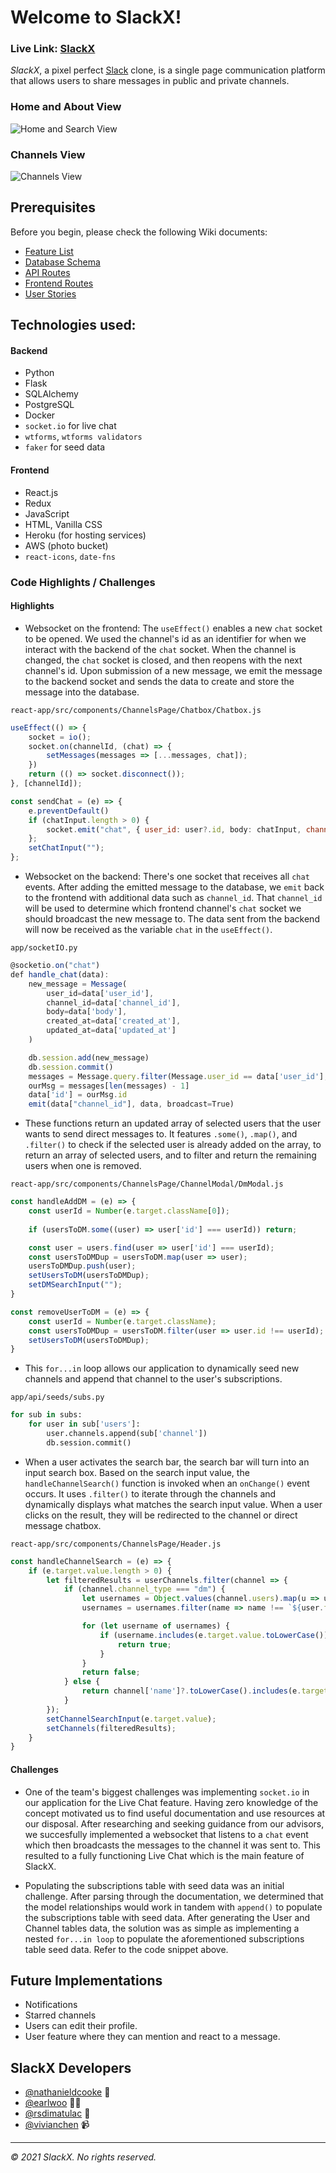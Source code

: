# Welcome to SlackX!

### **Live Link: [SlackX](https://theslackx.herokuapp.com/)**

_SlackX_, a pixel perfect [Slack](https://slack.com/) clone, is a single page communication platform that allows users to share messages in public and private channels.

### Home and About View
![Home and Search View](react-app/public/home_about.gif)

### Channels View
![Channels View](react-app/public/channels.gif)

## Prerequisites

Before you begin, please check the following Wiki documents:
* [Feature List](https://github.com/rsdimatulac/SlackX/wiki/Feature-List)
* [Database Schema](https://github.com/rsdimatulac/SlackX/wiki/Database-Schema)
* [API Routes](https://github.com/rsdimatulac/SlackX/wiki/API-Routes)
* [Frontend Routes](https://github.com/rsdimatulac/SlackX/wiki/Frontend-Routes)
* [User Stories](https://github.com/rsdimatulac/SlackX/wiki/User-Stories)

## Technologies used:
#### Backend
* Python
* Flask
* SQLAlchemy
* PostgreSQL
* Docker
* `socket.io` for live chat
* `wtforms`, `wtforms validators`
* `faker` for seed data

#### Frontend
* React.js
* Redux
* JavaScript
* HTML, Vanilla CSS
* Heroku (for hosting services)
* AWS (photo bucket)
* `react-icons`, `date-fns`

### Code Highlights / Challenges

#### Highlights 

* Websocket on the frontend: The `useEffect()` enables a new `chat` socket to be opened. We used the channel's id as an identifier for when we interact with the backend of the `chat` socket. When the channel is changed, the `chat` socket is closed, and then reopens with the next channel's id. Upon submission of a new message, we emit the message to the backend socket and sends the data to create and store the message into the database.

`react-app/src/components/ChannelsPage/Chatbox/Chatbox.js`
```js
useEffect(() => {
    socket = io();
    socket.on(channelId, (chat) => {
        setMessages(messages => [...messages, chat]);
    })
    return (() => socket.disconnect());
}, [channelId]);

const sendChat = (e) => {
    e.preventDefault()
    if (chatInput.length > 0) {
        socket.emit("chat", { user_id: user?.id, body: chatInput, channel_id: channelId, created_at: new Date().toGMTString(), updated_at: new Date().toGMTString() });
    };
    setChatInput("");
};
```
* Websocket on the backend: There's one socket that receives all `chat` events. After adding the emitted message to the database, we `emit` back to the frontend with additional data such as `channel_id`. That `channel_id` will be used to determine which frontend channel's `chat` socket we should broadcast the new message to. The data sent from the backend will now be received as the variable `chat` in the `useEffect()`.

`app/socketIO.py`
```js
@socketio.on("chat")
def handle_chat(data):
    new_message = Message(
        user_id=data['user_id'],
        channel_id=data['channel_id'],
        body=data['body'],
        created_at=data['created_at'],
        updated_at=data['updated_at']
    )

    db.session.add(new_message)
    db.session.commit()
    messages = Message.query.filter(Message.user_id == data['user_id'], Message.body == data['body']).all()
    ourMsg = messages[len(messages) - 1]
    data['id'] = ourMsg.id
    emit(data["channel_id"], data, broadcast=True)
```

* These functions return an updated array of selected users that the user wants to send direct messages to. It features `.some()`, `.map()`, and `.filter()` to check if the selected user is already added on the array, to return an array of selected users, and to filter and return the remaining users when one is removed.

`react-app/src/components/ChannelsPage/ChannelModal/DmModal.js`
```js
const handleAddDM = (e) => {
    const userId = Number(e.target.className[0]);
    
    if (usersToDM.some((user) => user['id'] === userId)) return;

    const user = users.find(user => user['id'] === userId);
    const usersToDMDup = usersToDM.map(user => user);
    usersToDMDup.push(user);
    setUsersToDM(usersToDMDup);
    setDMSearchInput("");
}

const removeUserToDM = (e) => {
    const userId = Number(e.target.className);
    const usersToDMDup = usersToDM.filter(user => user.id !== userId);
    setUsersToDM(usersToDMDup);
}
```

* This `for...in` loop allows our application to dynamically seed new channels and append that channel to the user's subscriptions.

`app/api/seeds/subs.py`   
```python
for sub in subs:
    for user in sub['users']:
        user.channels.append(sub['channel'])
        db.session.commit() 
```

* When a user activates the search bar, the search bar will turn into an input search box. Based on the search input value, the `handleChannelSearch()` function is invoked when an `onChange()` event occurs. It uses `.filter()` to iterate through the channels and dynamically displays what matches the search input value. When a user clicks on the result, they will be redirected to the channel or direct message chatbox.

`react-app/src/components/ChannelsPage/Header.js`
```js
const handleChannelSearch = (e) => {
    if (e.target.value.length > 0) {
        let filteredResults = userChannels.filter(channel => {
            if (channel.channel_type === "dm") {
                let usernames = Object.values(channel.users).map(u => u.name.toLowerCase());
                usernames = usernames.filter(name => name !== `${user.firstname.toLowerCase()} ${user.lastname.toLowerCase()}`);

                for (let username of usernames) {
                    if (username.includes(e.target.value.toLowerCase())) {
                        return true;
                    }
                }
                return false;
            } else {
                return channel['name']?.toLowerCase().includes(e.target.value.toLowerCase())
            }
        });
        setChannelSearchInput(e.target.value);
        setChannels(filteredResults);
    }
}
```

#### Challenges
* One of the team's biggest challenges was implementing `socket.io` in our application for the Live Chat feature. Having zero knowledge of the concept motivated us to find useful documentation and use resources at our disposal. After researching and seeking guidance from our advisors, we succesfully implemented a websocket that listens to a `chat` event which then broadcasts the messages to the channel it was sent to. This resulted to a fully functioning Live Chat which is the main feature of SlackX.

* Populating the subscriptions table with seed data was an initial challenge. After parsing through the documentation, we determined that the model relationships would work in tandem with `append()` to populate the subscriptions table with seed data. After generating the User and Channel tables data, the solution was as simple as implementing a nested `for...in loop` to populate the aforementioned subscriptions table seed data. Refer to the code snippet above.

## Future Implementations 
- Notifications
- Starred channels
- Users can edit their profile.
- User feature where they can mention and react to a message.

## SlackX Developers
- [@nathanieldcooke](https://github.com/nathanieldcooke) 🌭
- [@earlwoo](https://github.com/earlwoo) 👨‍💻
- [@rsdimatulac](https://github.com/rsdimatulac) 🚁
- [@vivianchen](https://github.com/QCHEN0407) 📹

---
_© 2021 SlackX. No rights reserved._
